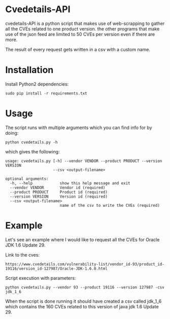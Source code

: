 # Cvedetails-API
cvedetails-API is a python script that makes use of web-scrapping to gather all the CVEs related to one product version. the other programs that make use of the json feed are limited to 50 CVEs per version even if there are more.

The result of every request gets written in a csv with a custom name.
# Installation
Install Python2 dependencies:
```
sudo pip install -r requirements.txt
```
# Usage
The script runs with multiple arguments which you can find info for by doing:

    python cvedetails.py -h

which gives the following:
```
usage: cvedetails.py [-h] --vendor VENDOR --product PRODUCT --version VERSION
                     --csv <output-filename>

optional arguments:
  -h, --help            show this help message and exit
  --vendor VENDOR       Vendor id (required)
  --product PRODUCT     Product id (required)
  --version VERSION     Version id (required)
  --csv <output-filename>
                        name of the csv to write the CVEs (required)
```
# Example
Let's see an example where I would like to request all the CVEs for Oracle JDK 1.6 Update 29. 

Link to the cves:
```
https://www.cvedetails.com/vulnerability-list/vendor_id-93/product_id-19116/version_id-127987/Oracle-JDK-1.6.0.html
```
Script execution with  parameters:
```
python cvedetails.py --vendor 93 --product 19116 --version 127987 -csv jdk_1_6
```
When the script is done running it should have created a csv called jdk_1_6 which contains the 160 CVEs related to this version of java jdk 1.6 Update 29.
